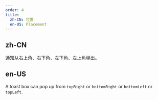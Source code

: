 ```yaml
---
order: 4
title:
  zh-CN: 位置
  en-US: Placement
---
```


## zh-CN

通知从右上角、右下角、左下角、左上角弹出。

## en-US

A toast box can pop up from `topRight` or `bottomRight` or `bottomLeft` or `topLeft`.

